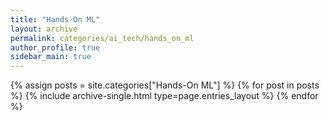 ```yaml
---
title: "Hands-On ML"
layout: archive
permalink: categories/ai_tech/hands_on_ml
author_profile: true
sidebar_main: true
---
```



{% assign posts = site.categories["Hands-On ML"] %}
{% for post in posts %} {% include archive-single.html type=page.entries_layout %} {% endfor %}